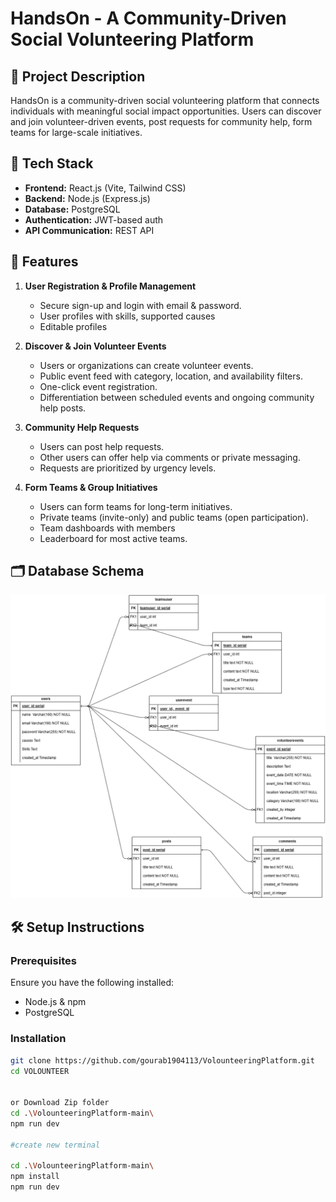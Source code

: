 # HandsOn - A Community-Driven Social Volunteering Platform

## 📖 Project Description

HandsOn is a community-driven social volunteering platform that connects individuals with meaningful social impact opportunities. Users can discover and join volunteer-driven events, post requests for community help, form teams for large-scale initiatives.

## 🔧 Tech Stack

- **Frontend:** React.js (Vite, Tailwind CSS)
- **Backend:** Node.js (Express.js)
- **Database:** PostgreSQL
- **Authentication:** JWT-based auth
- **API Communication:** REST API

## 🎯 Features

1. **User Registration & Profile Management**

   - Secure sign-up and login with email & password.
   - User profiles with skills, supported causes
   - Editable profiles

2. **Discover & Join Volunteer Events**

   - Users or organizations can create volunteer events.
   - Public event feed with category, location, and availability filters.
   - One-click event registration.
   - Differentiation between scheduled events and ongoing community help posts.

3. **Community Help Requests**

   - Users can post help requests.
   - Other users can offer help via comments or private messaging.
   - Requests are prioritized by urgency levels.

4. **Form Teams & Group Initiatives**

   - Users can form teams for long-term initiatives.
   - Private teams (invite-only) and public teams (open participation).
   - Team dashboards with members
   - Leaderboard for most active teams.

## 🗂 Database Schema

![Database Schema](./frontend/public/volounteer.drawio.png)

## 🛠 Setup Instructions

### Prerequisites

Ensure you have the following installed:

- Node.js & npm
- PostgreSQL

### Installation

```bash
git clone https://github.com/gourab1904113/VolounteeringPlatform.git
cd VOLOUNTEER


or Download Zip folder
cd .\VolounteeringPlatform-main\
npm run dev

#create new terminal

cd .\VolounteeringPlatform-main\
npm install
npm run dev

```
